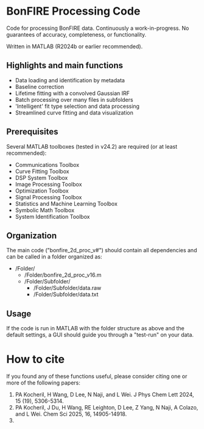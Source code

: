 # BonFIRE Processing Code
Code for processing BonFIRE data. Continuously a work-in-progress. No guarantees of accuracy, completeness, or functionality.

Written in MATLAB (R2024b or earlier recommended).


## Highlights and main functions
* Data loading and identification by metadata
* Baseline correction
* Lifetime fitting with a convolved Gaussian IRF
* Batch processing over many files in subfolders
* 'Intelligent' fit type selection and data processing
* Streamlined curve fitting and data visualization


## Prerequisites
Several MATLAB toolboxes (tested in v24.2) are required (or at least recommended):
* Communications Toolbox
* Curve Fitting Toolbox
* DSP System Toolbox
* Image Processing Toolbox
* Optimization Toolbox
* Signal Processing Toolbox
* Statistics and Machine Learning Toolbox
* Symbolic Math Toolbox
* System Identification Toolbox


## Organization
The main code ("bonfire_2d_proc_v#") should contain all dependencies and can be called in a folder organized as:
* /Folder/
  * /Folder/bonfire_2d_proc_v16.m
  * /Folder/Subfolder/
      * /Folder/Subfolder/data.raw
      * /Folder/Subfolder/data.txt


## Usage
If the code is run in MATLAB with the folder structure as above and the default settings, a GUI should guide you through a "test-run" on your data.


# How to cite
If you found any of these functions useful, please consider citing one or more of the following papers:
1. PA Kocheril, H Wang, D Lee, N Naji, and L Wei. J Phys Chem Lett 2024, 15 (19), 5306-5314.
2. PA Kocheril, J Du, H Wang, RE Leighton, D Lee, Z Yang, N Naji, A Colazo, and L Wei. Chem Sci 2025, 16, 14905-14918.
3. 
